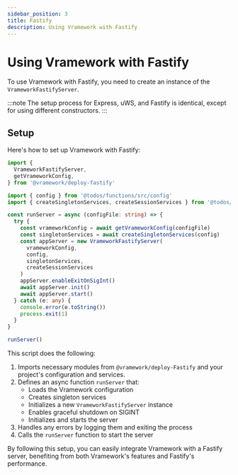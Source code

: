 ```yaml
---
sidebar_position: 3
title: Fastify
description: Using Vramework with Fastify
---
```


# Using Vramework with Fastify

To use Vramework with Fastify, you need to create an instance of the `VrameworkFastifyServer`.

:::note
The setup process for Express, uWS, and Fastify is identical, except for using different constructors.
:::

## Setup

Here's how to set up Vramework with Fastify:

```typescript
import {
  VrameworkFastifyServer,
  getVrameworkConfig,
} from '@vramework/deploy-fastify'

import { config } from '@todos/functions/src/config'
import { createSingletonServices, createSessionServices } from '@todos/functions/src/services'

const runServer = async (configFile: string) => {
  try {
    const vrameworkConfig = await getVrameworkConfig(configFile)
    const singletonServices = await createSingletonServices(config)
    const appServer = new VrameworkFastifyServer(
      vrameworkConfig,
      config,
      singletonServices,
      createSessionServices
    )
    appServer.enableExitOnSigInt()
    await appServer.init()
    await appServer.start()
  } catch (e: any) {
    console.error(e.toString())
    process.exit(1)
  }
}

runServer()
```

This script does the following:

1. Imports necessary modules from `@vramework/deploy-Fastify` and your project's configuration and services.
2. Defines an async function `runServer` that:
   - Loads the Vramework configuration
   - Creates singleton services
   - Initializes a new `VrameworkFastifyServer` instance
   - Enables graceful shutdown on SIGINT
   - Initializes and starts the server
3. Handles any errors by logging them and exiting the process
4. Calls the `runServer` function to start the server

By following this setup, you can easily integrate Vramework with a Fastify server, benefiting from both Vramework's features and Fastify's performance.